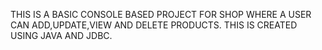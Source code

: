 THIS IS A BASIC CONSOLE BASED PROJECT FOR SHOP WHERE A USER CAN ADD,UPDATE,VIEW AND DELETE PRODUCTS. THIS IS CREATED USING JAVA AND JDBC.
